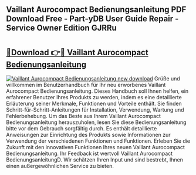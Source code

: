 ## Vaillant Aurocompact Bedienungsanleitung PDF Download Free - Part-yDB User Guide Repair - Service Owner Edition GJRRu

# <h2><a href="http://df2b83e.blite.top/?on=Vaillant+Aurocompact+Bedienungsanleitung">🔗Download 👉🔴 Vaillant Aurocompact Bedienungsanleitung</a></h2>

[![Vaillant Aurocompact Bedienungsanleitung new download](https://i.imgur.com/lujVjoI.png)](http://df2b83e.blite.top/?on=Vaillant+Aurocompact+Bedienungsanleitung)
Grüße und willkommen im Benutzerhandbuch für Ihr neu erworbenes Vaillant Aurocompact Bedienungsanleitung. Dieses Handbuch soll Ihnen helfen, ein erfahrener Benutzer Ihres Produkts zu werden, indem es eine detaillierte Erläuterung seiner Merkmale, Funktionen und Vorteile enthält. Sie finden Schritt-für-Schritt-Anleitungen für Installation, Verwendung, Wartung und Fehlerbehebung. Um das Beste aus Ihrem Vaillant Aurocompact Bedienungsanleitung herauszuholen, lesen Sie diese Bedienungsanleitung bitte vor dem Gebrauch sorgfältig durch. Es enthält detaillierte Anweisungen zur Einrichtung des Produkts sowie Informationen zur Verwendung der verschiedenen Funktionen und Funktionen. Erleben Sie die Zukunft mit den innovativen Funktionen Ihres neuen Vaillant Aurocompact Bedienungsanleitung. Ihr Feedback ist wertvoll Vaillant Aurocompact BedienungsanleitungD. Wir schätzen Ihren Input und sind bestrebt, Ihnen einen außergewöhnlichen Service zu bieten.

